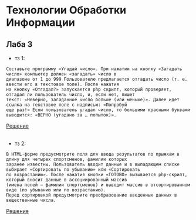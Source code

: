 # Технологии Обработки Информации 
## Лаба 3
+ тз 1: <br>
```
Составьте программу «Угадай число». При нажатии на кнопку «Загадать число» компьютер должен «загадать» число в 
диапазоне от 1 до 999 Пользователю предлагается отгадать число (т. е. ввести его в текстовое поле). После нажатия
на кнопку «Отгадал?» запускается php скрипт, который проверяет, отгадал ли пользователь число, и, если нет, пишет 
текст: «Неверно, загаданное число больше (или меньше)». Далее идет ссылка на текстовое поле с надписью: «Попробуй
еще раз!» Если пользователь угадал число, то большими красными буквами выводится: «ВЕРНО (угадано за … попыток)».
```
[Решение](https://github.com/TheZnat/Information-Processing-Technologies/blob/main/IPT_PHP/laba_3_task_1.php) <br> <br>
+ тз 2: <br>
```
В HTML-форме предусмотрите поля для ввода результатов по прыжкам в длину для четырех спортсменов, фамилии которых 
заранее известны. Пользователь вводит данные и в выпадающем списке выбирает «Сортировать по убыванию» или «Сортировать
по возрастанию». После нажатия кнопки «ГОТОВО» вызывается php-скрипт, который вносит данные в ассоциированный массив 
(имена полей – фамилии спортсменов) и выводит массив в отсортированном виде (по убыванию или по возрастанию). 
Перед сортировкой предусмотрите преобразование введенных данных в вещественные числа.
```
[Решение](https://github.com/TheZnat/Information-Processing-Technologies/blob/main/IPT_PHP/laba_3_task_2.php) <br> <br>
